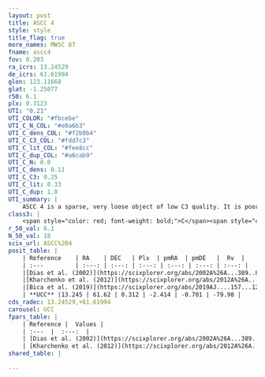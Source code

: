 ```yaml
---
layout: post
title: ASCC 4
style: style
title_flag: true
more_names: MWSC 87
fname: ascc4
fov: 0.203
ra_icrs: 13.24529
de_icrs: 61.61994
glon: 123.11668
glat: -1.25077
r50: 6.1
plx: 0.3123
UTI: "0.21"
UTI_COLOR: "#fbcebe"
UTI_C_N_COL: "#e0a6b3"
UTI_C_dens_COL: "#f2b9b4"
UTI_C_C3_COL: "#fdd7c3"
UTI_C_lit_COL: "#fee8cc"
UTI_C_dup_COL: "#a6cab9"
UTI_C_N: 0.0
UTI_C_dens: 0.11
UTI_C_C3: 0.25
UTI_C_lit: 0.33
UTI_C_dup: 1.0
UTI_summary: |
    ASCC 4 is a sparse, very loose object of low C3 quality. It is poorly studied in the literature, with no articles listed in the last 6 years.<br><br><span style="color: #99180f; font-weight: bold;">Warning: </span>contains less than 25 stars with <i>P>0.5</i> estimated.
class3: |
    <span style="color: red; font-weight: bold;">C</span><span style="color: red; font-weight: bold;">C</span>
r_50_val: 6.1
N_50_val: 18
scix_url: ASCC%204
posit_table: |
    | Reference    | RA    | DEC   | Plx  | pmRA  | pmDE   |  Rv  |
    | :---         | :---: | :---: | :---: | :---: | :---: | :---: |
    |[Dias et al. (2002)](https://scixplorer.org/abs/2002A%26A...389..871D) | 13.292 | 61.58 | -- | -1.15 | -0.63 | -9.24 |
    |[Kharchenko et al. (2012)](https://scixplorer.org/abs/2012A%26A...543A.156K) | 13.32 | 61.6 | -- | -1.15 | -0.63 | -- |
    |[Bica et al. (2019)](https://scixplorer.org/abs/2019AJ....157...12B) | 13.297 | 61.581 | -- | -- | -- | -- |
    | **UCC** |13.245 | 61.62 | 0.312 | -2.414 | -0.701 | -79.98 | 
cds_radec: 13.24529,+61.61994
carousel: UCC
fpars_table: |
    | Reference |  Values |
    | :---  |  :---:  |
    | [Dias et al. (2002)](https://scixplorer.org/abs/2002A%26A...389..871D) | `E(B-V)=0.3, Dist=750.0, Age=8.34` |
    | [Kharchenko et al. (2012)](https://scixplorer.org/abs/2012A%26A...543A.156K) | `e_bv=0.25, distance=550, log_age=8.65` |
shared_table: |
    
---
```

